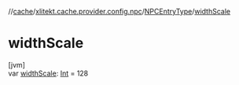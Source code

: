 //[cache](../../../index.md)/[xlitekt.cache.provider.config.npc](../index.md)/[NPCEntryType](index.md)/[widthScale](width-scale.md)

# widthScale

[jvm]\
var [widthScale](width-scale.md): [Int](https://kotlinlang.org/api/latest/jvm/stdlib/kotlin/-int/index.html) = 128
